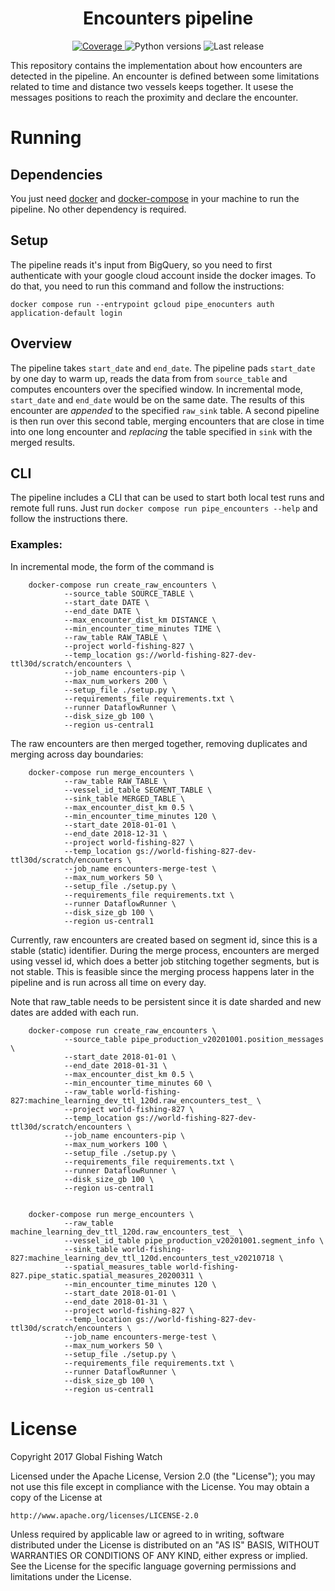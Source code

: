 <h1 align="center" style="border-bottom: none;"> Encounters pipeline </h1>

<p align="center">
  <a href="https://codecov.io/gh/GlobalFishingWatch/encounters_pipeline" > 
    <img alt="Coverage" src="https://codecov.io/gh/GlobalFishingWatch/encounters_pipeline/graph/badge.svg?token=XS7HTOWWYG"/> 
  </a>
  <a>
    <img alt="Python versions" src="https://img.shields.io/badge/python-3.8%2C3.9%2C3.10%2C3.11-blue">
  </a>
  <a>
    <img alt="Last release" src="https://img.shields.io/github/v/release/GlobalFishingWatch/encounters_pipeline">
  </a>
</p>

This repository contains the implementation about how encounters are detected
in the pipeline.  An encounter is defined between some limitations related to
time and distance two vessels keeps together.  It usese the messages positions
to reach the proximity and declare the encounter.

# Running

## Dependencies

You just need [docker](https://www.docker.com/) and
[docker-compose](https://docs.docker.com/compose/) in your machine to run the
pipeline. No other dependency is required.

## Setup

The pipeline reads it's input from BigQuery, so you need to first authenticate
with your google cloud account inside the docker images. To do that, you need
to run this command and follow the instructions:


```
docker compose run --entrypoint gcloud pipe_enocunters auth application-default login
```

## Overview

The pipeline takes `start_date` and `end_date`. The pipeline pads `start_date`
by one day to warm up, reads the data from from `source_table` and computes
encounters over the specified window.
In incremental mode, `start_date` and `end_date` would be on the same date.  The results
of this encounter are *appended* to the specified `raw_sink` table. A second pipeline
is then run over this second table, merging encounters that are close in time into
one long encounter and *replacing* the table specified in `sink` with the merged results.

## CLI

The pipeline includes a CLI that can be used to start both local test runs and
remote full runs. Just run `docker compose run pipe_encounters --help` and follow the
instructions there.

### Examples:

In incremental mode, the form of the command is

        docker-compose run create_raw_encounters \
                --source_table SOURCE_TABLE \
                --start_date DATE \
                --end_date DATE \
                --max_encounter_dist_km DISTANCE \
                --min_encounter_time_minutes TIME \
                --raw_table RAW_TABLE \
                --project world-fishing-827 \
                --temp_location gs://world-fishing-827-dev-ttl30d/scratch/encounters \
                --job_name encounters-pip \
                --max_num_workers 200 \
                --setup_file ./setup.py \
                --requirements_file requirements.txt \
                --runner DataflowRunner \
                --disk_size_gb 100 \
                --region us-central1

The raw encounters are then merged together, removing duplicates and merging across day boundaries:


        docker-compose run merge_encounters \
                --raw_table RAW_TABLE \
                --vessel_id_table SEGMENT_TABLE \
                --sink_table MERGED_TABLE \
                --max_encounter_dist_km 0.5 \
                --min_encounter_time_minutes 120 \
                --start_date 2018-01-01 \
                --end_date 2018-12-31 \
                --project world-fishing-827 \
                --temp_location gs://world-fishing-827-dev-ttl30d/scratch/encounters \
                --job_name encounters-merge-test \
                --max_num_workers 50 \
                --setup_file ./setup.py \
                --requirements_file requirements.txt \
                --runner DataflowRunner \
                --disk_size_gb 100 \
                --region us-central1


Currently, raw encounters are created based on segment id, since this is a stable (static)
identifier. During the merge process, encounters are merged using vessel id, which does a better
job stitching together segments, but is not stable. This is feasible since the merging process
happens later in the pipeline and is run across all time on every day.

Note that raw_table needs to be persistent since it is date sharded and new dates
are added with each run.


        docker-compose run create_raw_encounters \
                --source_table pipe_production_v20201001.position_messages \
                --start_date 2018-01-01 \
                --end_date 2018-01-31 \
                --max_encounter_dist_km 0.5 \
                --min_encounter_time_minutes 60 \
                --raw_table world-fishing-827:machine_learning_dev_ttl_120d.raw_encounters_test_ \
                --project world-fishing-827 \
                --temp_location gs://world-fishing-827-dev-ttl30d/scratch/encounters \
                --job_name encounters-pip \
                --max_num_workers 100 \
                --setup_file ./setup.py \
                --requirements_file requirements.txt \
                --runner DataflowRunner \
                --disk_size_gb 100 \
                --region us-central1


        docker-compose run merge_encounters \
                --raw_table machine_learning_dev_ttl_120d.raw_encounters_test_ \
                --vessel_id_table pipe_production_v20201001.segment_info \
                --sink_table world-fishing-827:machine_learning_dev_ttl_120d.encounters_test_v20210718 \
                --spatial_measures_table world-fishing-827.pipe_static.spatial_measures_20200311 \
                --min_encounter_time_minutes 120 \
                --start_date 2018-01-01 \
                --end_date 2018-01-31 \
                --project world-fishing-827 \
                --temp_location gs://world-fishing-827-dev-ttl30d/scratch/encounters \
                --job_name encounters-merge-test \
                --max_num_workers 50 \
                --setup_file ./setup.py \
                --requirements_file requirements.txt \
                --runner DataflowRunner \
                --disk_size_gb 100 \
                --region us-central1



# License

Copyright 2017 Global Fishing Watch

Licensed under the Apache License, Version 2.0 (the "License");
you may not use this file except in compliance with the License.
You may obtain a copy of the License at

    http://www.apache.org/licenses/LICENSE-2.0

Unless required by applicable law or agreed to in writing, software
distributed under the License is distributed on an "AS IS" BASIS,
WITHOUT WARRANTIES OR CONDITIONS OF ANY KIND, either express or implied.
See the License for the specific language governing permissions and
limitations under the License.
